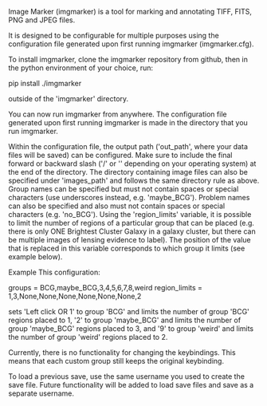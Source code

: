 Image Marker (imgmarker) is a tool for marking and annotating TIFF, FITS, PNG and JPEG files.

It is designed to be configurable for multiple purposes using the configuration file generated upon first running imgmarker
(imgmarker.cfg).

To install imgmarker, clone the imgmarker repository from github, then in the python environment of your choice, run:

pip install ./imgmarker

outside of the 'imgmarker' directory.

You can now run imgmarker from anywhere. The configuration file generated upon first running imgmarker is made in the directory
that you run imgmarker.

Within the configuration file, the output path ('out_path', where your data files will be saved) can be configured. Make sure to include
the final forward or backward slash ('/' or '\' depending on your operating system) at the end of the directory. The directory
containing image files can also be specified under 'images_path' and follows the same directory rule as above.
Group names can be specified but must not contain spaces or special characters (use underscores instead, e.g. 'maybe_BCG').
Problem names can also be specified and also must not contain spaces or special characters (e.g. 'no_BCG').
Using the 'region_limits' variable, it is possible to limit the number of regions of a particular group that can be placed (e.g. there is only ONE Brightest Cluster
Galaxy in a galaxy cluster, but there can be multiple images of lensing evidence to label). The position of the value that is
replaced in this variable corresponds to which group it limits (see example below).

Example
This configuration:

groups = BCG,maybe_BCG,3,4,5,6,7,8,weird
region_limits = 1,3,None,None,None,None,None,None,2

sets 'Left click OR 1' to group 'BCG' and limits the number of group 'BCG' regions placed to 1, '2' to group 'maybe_BCG'
and limits the number of group 'maybe_BCG' regions placed to 3, and '9' to group 'weird' and limits the number of group
'weird' regions placed to 2.

Currently, there is no functionality for changing the keybindings. This means that each custom group still keeps the original
keybinding.

To load a previous save, use the same username you used to create the save file. Future functionality will be added to
load save files and save as a separate username.
